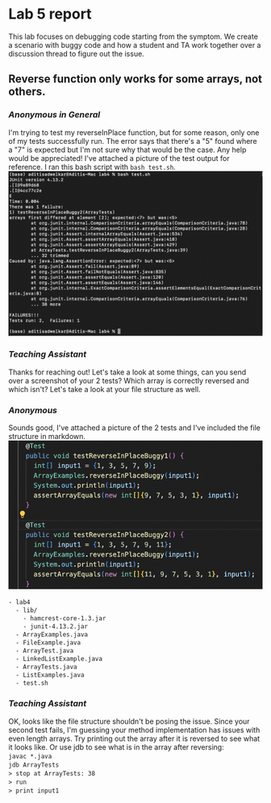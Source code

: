 # Lab 5 report

This lab focuses on debugging code starting from the symptom. We create a scenario with buggy code and how a student and TA work together over a discussion thread to figure out the issue. 

## Reverse function only works for some arrays, not others. 
### _Anonymous in General_   
I'm trying to test my reverseInPlace function, but for some reason, only one of my tests successfully run. The error says that there's a "5" found where a "7" is expected but I'm not sure why that would be the case. Any help would be appreciated! I've attached a picture of the test output for reference. I ran this bash script with `bash test.sh`.  
![Image](test-error.png)  

### _Teaching Assistant_   
Thanks for reaching out! Let's take a look at some things, can you send over a screenshot of your 2 tests? Which array is correctly reversed and which isn't? Let's take a look at your file structure as well. 

### _Anonymous_  
Sounds good, I've attached a picture of the 2 tests and I've included the file structure in markdown.  
![Image](tests-reverse.png)  
```
- lab4
  - lib/
    - hamcrest-core-1.3.jar
    - junit-4.13.2.jar
  - ArrayExamples.java
  - FileExample.java	
  - ArrayTest.java
  - LinkedListExample.java	
  - ArrayTests.java
  - ListExamples.java
  - test.sh
```

### _Teaching Assistant_   
OK, looks like the file structure shouldn't be posing the issue. Since your second test fails, I'm guessing your method implementation has issues with even length arrays. Try printing out the array after it is reversed to see what it looks like. Or use jdb to see what is in the array after reversing:  
`javac *.java`  
`jdb ArrayTests`  
`> stop at ArrayTests: 38`  
`> run`  
`> print input1`  
